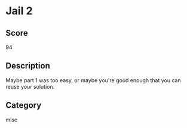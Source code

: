 # Jail 2

## Score
94

## Description
Maybe part 1 was too easy, or maybe you're good enough that you can reuse your solution.

## Category
misc
